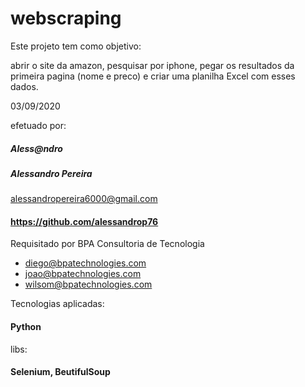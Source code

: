# webscraping
Este projeto tem como objetivo:

abrir o site da amazon, pesquisar por iphone, pegar os resultados da 
primeira pagina (nome e preco) e criar uma planilha Excel com esses dados.

03/09/2020

efetuado por:
##### Aless@ndro
##### Alessandro Pereira
alessandropereira6000@gmail.com
#### https://github.com/alessandrop76


Requisitado por BPA Consultoria de Tecnologia
- diego@bpatechnologies.com
- joao@bpatechnologies.com
- wilsom@bpatechnologies.com

Tecnologias aplicadas:
#### Python
libs:
#### Selenium, BeutifulSoup
